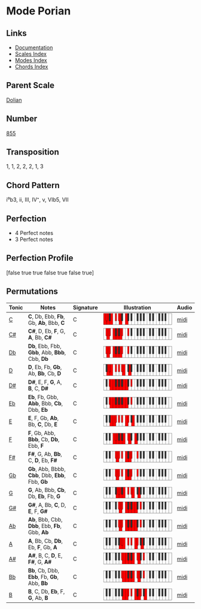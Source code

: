 # Mode Porian

## Links

- [Documentation](README.md)
- [Scales Index](Scales.md)
- [Modes Index](Modes.md)
- [Chords Index](Chords.md)

## Parent Scale

[Dolian](ScaleDolian.md)

## Number

[855](https://ianring.com/musictheory/scales/855)

## Transposition

1, 1, 2, 2, 2, 1, 3

## Chord Pattern

i⁰b3, ii, III, IV⁺, v, VIb5, VII

## Perfection

- 4 Perfect notes
- 3 Perfect notes

## Perfection Profile

[false true true false true false true]

## Permutations

| Tonic | Notes | Signature | Illustration | Audio |
|-------|-------|-----------|--------------|-------|
| [C](ModeCNaturalPorian.md) | **C**, Db, Ebb, **Fb**, Gb, **Ab**, Bbb, **C** | C | ![CNaturalPorian](ModeCNaturalPorian.png) | [midi](https://github.com/edipermadi/music/blob/main/docs/ModeCNaturalPorian.mid?raw=true) |
| [C#](ModeCSharpPorian.md) | **C#**, D, Eb, **F**, G, **A**, Bb, **C#** | C | ![CSharpPorian](ModeCSharpPorian.png) | [midi](https://github.com/edipermadi/music/blob/main/docs/ModeCSharpPorian.mid?raw=true) |
| [Db](ModeDFlatPorian.md) | **Db**, Ebb, Fbb, **Gbb**, Abb, **Bbb**, Cbb, **Db** | C | ![DFlatPorian](ModeDFlatPorian.png) | [midi](https://github.com/edipermadi/music/blob/main/docs/ModeDFlatPorian.mid?raw=true) |
| [D](ModeDNaturalPorian.md) | **D**, Eb, Fb, **Gb**, Ab, **Bb**, Cb, **D** | C | ![DNaturalPorian](ModeDNaturalPorian.png) | [midi](https://github.com/edipermadi/music/blob/main/docs/ModeDNaturalPorian.mid?raw=true) |
| [D#](ModeDSharpPorian.md) | **D#**, E, F, **G**, A, **B**, C, **D#** | C | ![DSharpPorian](ModeDSharpPorian.png) | [midi](https://github.com/edipermadi/music/blob/main/docs/ModeDSharpPorian.mid?raw=true) |
| [Eb](ModeEFlatPorian.md) | **Eb**, Fb, Gbb, **Abb**, Bbb, **Cb**, Dbb, **Eb** | C | ![EFlatPorian](ModeEFlatPorian.png) | [midi](https://github.com/edipermadi/music/blob/main/docs/ModeEFlatPorian.mid?raw=true) |
| [E](ModeENaturalPorian.md) | **E**, F, Gb, **Ab**, Bb, **C**, Db, **E** | C | ![ENaturalPorian](ModeENaturalPorian.png) | [midi](https://github.com/edipermadi/music/blob/main/docs/ModeENaturalPorian.mid?raw=true) |
| [F](ModeFNaturalPorian.md) | **F**, Gb, Abb, **Bbb**, Cb, **Db**, Ebb, **F** | C | ![FNaturalPorian](ModeFNaturalPorian.png) | [midi](https://github.com/edipermadi/music/blob/main/docs/ModeFNaturalPorian.mid?raw=true) |
| [F#](ModeFSharpPorian.md) | **F#**, G, Ab, **Bb**, C, **D**, Eb, **F#** | C | ![FSharpPorian](ModeFSharpPorian.png) | [midi](https://github.com/edipermadi/music/blob/main/docs/ModeFSharpPorian.mid?raw=true) |
| [Gb](ModeGFlatPorian.md) | **Gb**, Abb, Bbbb, **Cbb**, Dbb, **Ebb**, Fbb, **Gb** | C | ![GFlatPorian](ModeGFlatPorian.png) | [midi](https://github.com/edipermadi/music/blob/main/docs/ModeGFlatPorian.mid?raw=true) |
| [G](ModeGNaturalPorian.md) | **G**, Ab, Bbb, **Cb**, Db, **Eb**, Fb, **G** | C | ![GNaturalPorian](ModeGNaturalPorian.png) | [midi](https://github.com/edipermadi/music/blob/main/docs/ModeGNaturalPorian.mid?raw=true) |
| [G#](ModeGSharpPorian.md) | **G#**, A, Bb, **C**, D, **E**, F, **G#** | C | ![GSharpPorian](ModeGSharpPorian.png) | [midi](https://github.com/edipermadi/music/blob/main/docs/ModeGSharpPorian.mid?raw=true) |
| [Ab](ModeAFlatPorian.md) | **Ab**, Bbb, Cbb, **Dbb**, Ebb, **Fb**, Gbb, **Ab** | C | ![AFlatPorian](ModeAFlatPorian.png) | [midi](https://github.com/edipermadi/music/blob/main/docs/ModeAFlatPorian.mid?raw=true) |
| [A](ModeANaturalPorian.md) | **A**, Bb, Cb, **Db**, Eb, **F**, Gb, **A** | C | ![ANaturalPorian](ModeANaturalPorian.png) | [midi](https://github.com/edipermadi/music/blob/main/docs/ModeANaturalPorian.mid?raw=true) |
| [A#](ModeASharpPorian.md) | **A#**, B, C, **D**, E, **F#**, G, **A#** | C | ![ASharpPorian](ModeASharpPorian.png) | [midi](https://github.com/edipermadi/music/blob/main/docs/ModeASharpPorian.mid?raw=true) |
| [Bb](ModeBFlatPorian.md) | **Bb**, Cb, Dbb, **Ebb**, Fb, **Gb**, Abb, **Bb** | C | ![BFlatPorian](ModeBFlatPorian.png) | [midi](https://github.com/edipermadi/music/blob/main/docs/ModeBFlatPorian.mid?raw=true) |
| [B](ModeBNaturalPorian.md) | **B**, C, Db, **Eb**, F, **G**, Ab, **B** | C | ![BNaturalPorian](ModeBNaturalPorian.png) | [midi](https://github.com/edipermadi/music/blob/main/docs/ModeBNaturalPorian.mid?raw=true) |
